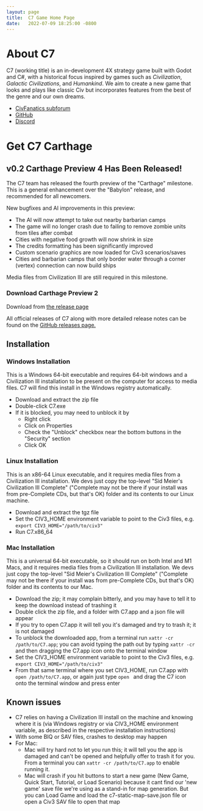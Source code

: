 ```yaml
---
layout: page
title:  C7 Game Home Page
date:   2022-07-09 18:25:00 -0800
---
```

# About C7
C7 (working title) is an in-development 4X strategy game built with Godot and C#, with a historical focus inspired by games such as _Civilization_, _Galactic Civilizations_, and _Humankind_. We aim to create a new game that looks and plays like classic Civ but incorporates features from the best of the genre and our own dreams.

- [CivFanatics subforum](https://forums.civfanatics.com/forums/civ3-future-development.604/)
- [GitHub](https://github.com/C7-Game/Prototype)
- [Discord](https://discord.gg/uwxUuWhM89)

# Get C7 Carthage

## v0.2 Carthage Preview 4 Has Been Released!

The C7 team has released the fourth preview of the "Carthage" milestone.  This is a general enhancement over the "Babylon" release, and recommended for all newcomers.

New bugfixes and AI improvements in this preview:

- The AI will now attempt to take out nearby barbarian camps
- The game will no longer crash due to failing to remove zombie units from tiles after combat
- Cities with negative food growth will now shrink in size
- The credits formatting has been significantly improved
- Custom scenario graphics are now loaded for Civ3 scenarios/saves
- Cities and barbarian camps that only border water through a corner (vertex) connection can now build ships

Media files from Civilization III are still required in this milestone.

### Download Carthage Preview 2

Download from [the release page](https://github.com/C7-Game/Prototype/releases/tag/v0.2-carthage-preview-4)

All official releases of C7 along with more detailed release notes can be found on the [GitHub releases page.](https://github.com/C7-Game/Prototype/releases/)

## Installation

### Windows Installation

This is a Windows 64-bit executable and requires 64-bit windows and a Civilization III installation to be present on the computer for access to media files. C7 will find this install in the Windows registry automatically.

- Download and extract the zip file
- Double-click C7.exe
- If it is blocked, you may need to unblock it by
  - Right click
  - Click on Properties
  - Check the "Unblock" checkbox near the bottom buttons in the "Security" section
  - Click OK

### Linux Installation

This is an x86-64 Linux executable, and it requires media files from a Civilization III installation. We devs just copy the top-level "Sid Meier's Civilization III Complete" ("Complete may not be there if your install was from pre-Complete CDs, but that's OK) folder and its contents to our Linux machine.

- Download and extract the tgz file
- Set the CIV3_HOME environment variable to point to the Civ3 files, e.g. `export CIV3_HOME="/path/to/civ3"`
- Run C7.x86_64

### Mac Installation

This is a universal 64-bit executable, so it should run on both Intel and M1 Macs, and it requires media files from a Civilization III installation. We devs just copy the top-level "Sid Meier's Civilization III Complete" ("Complete may not be there if your install was from pre-Complete CDs, but that's OK) folder and its contents to our Mac.

- Download the zip; it may complain bitterly, and you may have to tell it to keep the download instead of trashing it
- Double click the zip file, and a folder with C7.app and a json file will appear
- If you try to open C7.app it will tell you it's damaged and try to trash it; it is not damaged
- To unblock the downloaded app, from a terminal run `xattr -cr /path/to/C7.app`; you can avoid typing the path out by typing `xattr -cr ` and then dragging the C7.app icon onto the terminal window
- Set the CIV3_HOME environment variable to point to the Civ3 files, e.g. `export CIV3_HOME="/path/to/civ3"`
- From that same terminal where you set CIV3_HOME, run C7.app with `open /path/to/C7.app`, or again just type `open ` and drag the C7 icon onto the terminal window and press enter

## Known issues

- C7 relies on having a Civilization III install on the machine and knowing where it is (via Windows registry or via CIV3_HOME environment variable, as described in the respective installation instructions)
- With some BIQ or SAV files, crashes to desktop may happen
- For Mac:
  - Mac will try hard not to let you run this; it will tell you the app is damaged and can't be opened and helpfully offer to trash it for you. From a terminal you can `xattr -cr /path/to/C7.app` to enable running it.
  - Mac will crash if you hit buttons to start a new game (New Game, Quick Start, Tutorial, or Load Scenario) because it cant find our 'new game' save file we're using as a stand-in for map generation. But you can Load Game and load the c7-static-map-save.json file or open a Civ3 SAV file to open that map
